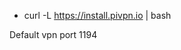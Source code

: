 
-   curl -L https://install.pivpn.io | bash

Default vpn port 1194
<!--stackedit_data:
eyJoaXN0b3J5IjpbLTE4NTYzNDY3MDhdfQ==
-->